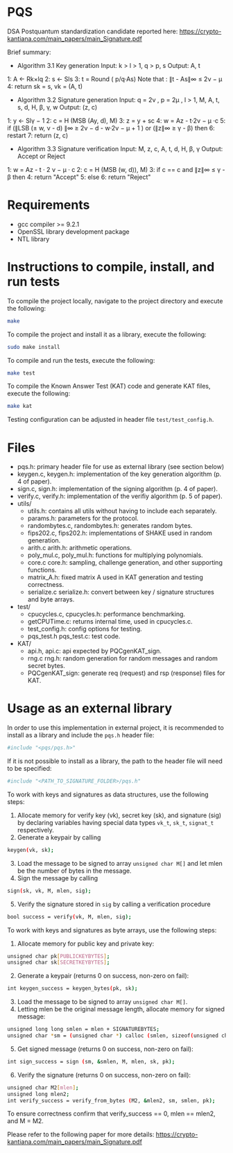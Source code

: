 
# PQS
DSA Postquantum standardization candidate reported here: https://crypto-kantiana.com/main_papers/main_Signature.pdf

Brief summary:

* Algorithm 3.1 Key generation
Input: k > l > 1, q > p, s
Output: A, t

1: A ← Rk×lq
2: s ← Sls
3: t = Round ( p/q·As)      Note that :  ∥t - As∥∞ ≤ 2ν − µ
4: return sk = s, vk = (A, t)

* Algorithm 3.2 Signature generation
Input: q = 2ν , p = 2µ , l > 1, M, A, t, s, d, H, β, γ, w
Output: (z, c)

1: y ← Slγ − 1
2: c = H (MSB (Ay, d), M)
3: z = y + sc
4: w = Az - t·2ν − µ ·c
5: if (∥LSB (± w, ν - d) ∥∞ ≥ 2ν − d - w·2ν − µ + 1 ) or (∥z∥∞ ≥ γ - β) then
6: restart
7: return (z, c)

* Algorithm 3.3 Signature verification
Input: M, z, c, A, t, d, H, β, γ
Output: Accept or Reject

1: w = Az - t · 2 ν − µ · c
2: c = H (MSB (w, d)), M)
3: if c == c and ∥z∥∞ ≤ γ - β then
4: return "Accept"
5: else
6: return "Reject"

# Requirements
- gcc compiler >= 9.2.1
- OpenSSL library development package
- NTL library

# Instructions to compile, install, and run tests
To compile the project locally, navigate to the project directory and execute the following:
```sh
make
```

To compile the project and install it as a library, execute the following:
```sh
sudo make install
```

To compile and run the tests, execute the following:
```sh
make test
```

To compile the Known Answer Test (KAT) code and generate KAT files, execute the following:
```sh
make kat
```

Testing configuration can be adjusted in header file `test/test_config.h`.

# Files
* pqs.h: primary header file for use as external library (see section below)
* keygen.c, keygen.h: implementation of the key generation algorithm (p. 4 of paper).
* sign.c, sign.h: implementation of the signing algorithm (p. 4 of paper).
* verify.c, verify.h: implementation of the verifiy algorithm (p. 5 of paper).
* utils/
    * utils.h: contains all utils without having to include each separately.
    * params.h: parameters for the protocol.
    * randombytes.c, randombytes.h: generates random bytes.
    * fips202.c, fips202.h: implementations of SHAKE used in random generation.
    * arith.c arith.h: arithmetic operations.
    * poly_mul.c, poly_mul.h: functions for multiplying polynomials.
    * core.c core.h: sampling, challenge generation, and other supporting functions.
    * matrix_A.h: fixed matrix A used in KAT generation and testing correctness.
    * serialize.c serialize.h: convert between key / signature structures and byte arrays.
* test/
    * cpucycles.c, cpucycles.h: performance benchmarking.
    * getCPUTime.c: returns internal time, used in cpucycles.c.
    * test_config.h: config options for testing.
    * pqs_test.h pqs_test.c: test code.
* KAT/
    * api.h, api.c: api expected by PQCgenKAT_sign.
    * rng.c rng.h: random generation for random messages and random secret bytes.
    * PQCgenKAT_sign: generate req (request) and rsp (response) files for KAT.


# Usage as an external library

In order to use this implementation in external project, it is recommended to install as a library and include the `pqs.h` header file:
```sh
#include "<pqs/pqs.h>"
```

If it is not possible to install as a library, the path to the header file will need to be specified:
```sh
#include "<PATH_TO_SIGNATURE_FOLDER>/pqs.h"
```

To work with keys and signatures as data structures, use the following steps:

1. Allocate memory for verify key (vk), secret key (sk), and signature (sig) by declaring variables having special data types `vk_t`, `sk_t`, `signat_t` respectively.
2. Generate a keypair by calling
```sh
keygen(vk, sk);
```
3. Load the message to be signed to array `unsigned char M[]` and let mlen be the number of bytes in the message.
4. Sign the message by calling
```sh
sign(sk, vk, M, mlen, sig);
```
5. Verify the signature stored in `sig` by calling a verification procedure
```sh
bool success = verify(vk, M, mlen, sig);
```

To work with keys and signatures as byte arrays, use the following steps:

1. Allocate memory for public key and private key:
```sh
unsigned char pk[PUBLICKEYBYTES];
unsigned char sk[SECRETKEYBYTES];
```
2. Generate a keypair (returns 0 on success, non-zero on fail):
```sh
int keygen_success = keygen_bytes(pk, sk);
```
3. Load the message to be signed to array `unsigned char M[]`.
4. Letting mlen be the original message length, allocate memory for signed message:
```sh
unsigned long long smlen = mlen + SIGNATUREBYTES;
unsigned char *sm = (unsigned char *) calloc (smlen, sizeof(unsigned char)); 
```
5. Get signed message (returns 0 on success, non-zero on fail):
```sh
int sign_success = sign (sm, &smlen, M, mlen, sk, pk);
```
6. Verify the signature (returns 0 on success, non-zero on fail):
```sh
unsigned char M2[mlen];
unsigned long mlen2;
int verify_success = verify_from_bytes (M2, &mlen2, sm, smlen, pk);
```
To ensure correctness confirm that verify_success == 0, mlen == mlen2, and M = M2.

Please refer to the following paper for more details: https://crypto-kantiana.com/main_papers/main_Signature.pdf
